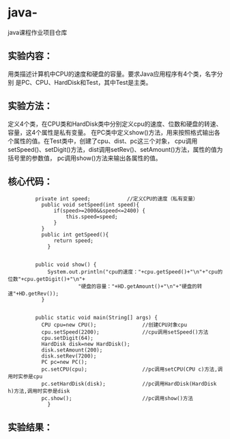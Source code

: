# java-
java课程作业项目仓库

## 实验内容：
用类描述计算机中CPU的速度和硬盘的容量。要求Java应用程序有4个类，名字分别
是PC、CPU、HardDisk和Test，其中Test是主类。
 
## 实验方法：
定义4个类，在CPU类和HardDisk类中分别定义cpu的速度、位数和硬盘的转速、容量，这4个属性是私有变量。
在PC类中定义show()方法，用来按照格式输出各个属性的值。在Test类中，创建了cpu、dist、pc这三个对象，
cpu调用setSpeed()、setDigit()方法，dist调用setRev()、setAmount()方法，属性的值为括号里的参数值，
pc调用show()方法来输出各属性的值。
           
## 核心代码：  
             private int speed;            //定义CPU的速度（私有变量）
	           public void setSpeed(int speed){
		           if(speed>=2000&&speed<=2400) {
			           this.speed=speed;
		           }
	           }
               public int getSpeed(){
	 	           return speed;
	             }
             
             
             public void show() {
		         System.out.println("cpu的速度："+cpu.getSpeed()+"\n"+"cpu的位数"+cpu.getDigit()+"\n"+
				           "硬盘的容量："+HD.getAmount()+"\n"+"硬盘的转速"+HD.getRev());	
	           }	
             
             
             public static void main(String[] args) {
	           CPU cpu=new CPU();               //创建CPU对象cpu
	           cpu.setSpeed(2200);              //cpu调用setSpeed()方法
	           cpu.setDigit(64);                
	           HardDisk disk=new HardDisk();   
	           disk.setAmount(200);            
	           disk.setRev(7200);               
	           PC pc=new PC();                  
	           pc.setCPU(cpu);                  //pc调用setCPU(CPU c)方法,调用时实参是cpu
	           pc.setHardDisk(disk);            //pc调用HardDisk(HardDisk h)方法,调用时实参是disk
	           pc.show();                       //pc调用show()方法
		         }
             
## 实验结果：
